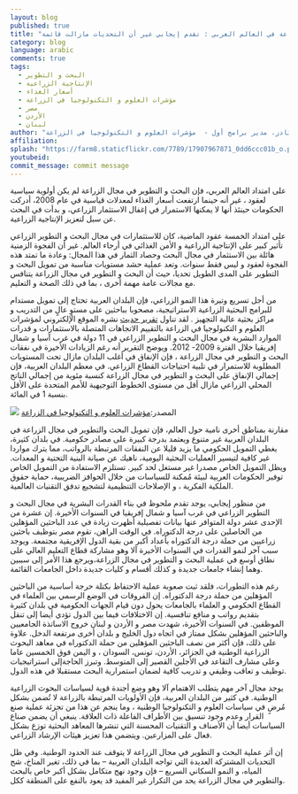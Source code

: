 ```yaml
---
layout: blog
published: true
title: "قدرات البحث والتطوير  في  مجال الزراعة في العالم العربي : تقدم إيجابي غير أن التحديات مازالت قائمة "
category: blog
language: arabic
comments: true
tags: 
  - البحث و التطوير
  - الإنتاجية الزراعية
  - أسعار الغذاء
  - مؤشرات العلوم و التكنولوجيا في الزراعة
  - مصر
  - الأردن
  - لبنان
author: "جيرت – جان ستادز، مدير برامج أول -  مؤشرات العلوم و التكنولوجيا في الزراعة (ِASTI)"
affiliation: 
splash: "https://farm8.staticflickr.com/7789/17907967871_0dd6ccc01b_o.png"
youtubeid: 
commit_message: commit message
---
```

على امتداد العالم العربي، فإن البحث و التطوير في مجال الزراعة لم يكن أولوية سياسية لعقود ، غير أنه حينما ارتفعت أسعار الغذاء لمعدلات قياسية في عام 2008، أدركت الحكومات حينئذ   أنها لا يمكنها الاستمرار  في إغفال الاستثمار الزراعي، و بدأت في البحث عن سبل لتعزيز الإنتاجية الزراعية. 
<!-- more -->

على امتداد الخمسة عقود الماضية، كان للاستثمارات في مجال البحث و التطوير الزراعي تأثير كبير على الإنتاجية الزراعية و الأمن الغذائي في أرجاء العالم.  غير أن الفجوة الزمنية هائلة بين الاستثمار في مجال البحث وحصاد الثمار في هذا المجال: وعادة ما تمتد هذه الفجوة لعقود و ليس فقط  سنوات.  وتعد عملية حشد مستويات  مناسبة من تمويل البحث و التطوير على المدى الطويل تحديا، حيث أن البحث و التطوير في مجال الزراعة يتنافس مع مجالات عامة مهمة  أخرى ، بما في ذلك الصحة و التعليم.    

من أجل  تسريع  وتيرة هذا النمو الزراعي،  فإن البلدان العربية تحتاج إلى  تمويل مستدام للبرامج البحثية الزراعية الاستراتيجية، مصحوبا بباحثين على مستوٍ عالٍ من التدريب و مراكز بحثية  عالية التجهيز .  لقد تناول [تقرير حديث](http://www.asti.cgiar.org/pdf/WANA-Report2015.pdf) نشره  الموقع الإلكتروني لمؤشرات العلوم  و التكنولوجيا في الزراعة  بالتقييم الاتجاهات المتصلة بالاستثمارات  و قدرات الموارد البشرية في مجال البحث و التطوير الزراعي في 11 دولة في غرب آسيا و شمال إفريقيا خلال الفترة 2009- 2012. ويوضح التقرير أنه رغم الزيادات الأخيرة في نفقات البحث و التطوير في مجال الزراعة ، فإن الإنفاق في أغلب البلدان مازال تحت المستويات  المطلوبة  للاستمرار في تلبية احتياجات القطاع الزراعي.  في معظم البلدان العربية،  فإن إجمالي الإنفاق على البحث و التطوير في مجال الزراعة  كنسبة مئوية من إجمالي الناتج المحلي الزراعي  مازال أقل من مستوى الخطوط التوجيهية  للأمم المتحدة على الأقل بنسبة 1 في المائة.

![](https://farm1.staticflickr.com/406/18123979674_ce5f2e006b_b.jpg)
المصدر:[مؤشرات العلوم و التكنولوجيا في الزراعة ](http://www.asti.cgiar.org/)

 
مقارنة بمناطق أخرى نامية حول العالم، فإن تمويل البحث والتطوير في مجال الزراعة في البلدان العربية غير متنوع ويعتمد بدرجة كبيرة على مصادر حكومية.   في بلدان كثيرة، يغطي التمويل الحكومي ما يزيد قليلا عن النفقات المرتبطة بالرواتب، مما يترك مواردا غير كافية لتيسير العمليات البحثية اليومية، ناهيك عن صيانة البنية التحتية و المعدات.   ويظل التمويل الخاص مصدرا غير مستغل لحد كبير.   تستلزم الاستفادة من التمويل الخاص توفير الحكومات العربية لبيئة مُمكنة للسياسات  من خلال الحوافز الضريبية، حماية حقوق الملكية الفكرية ، و الإصلاحات التنظيمية لتشجيع تدفق التقنيات العالمية. 

من منظور إيجابي،  يوجد تقدم ملحوظ في بناء القدرات البشرية في مجال البحث و التطوير الزراعي في غرب آسيا و شمال إفريقيا في السنوات الأخيرة.   إن عشرة من الإحدى عشر دولة  المتوافر عنها بيانات تفصيلية أظهرت زيادة في عدد الباحثين المؤهلين من الحاصلين على درجة الدكتوراه.  في الوقت الراهن، تقوم مصر بتوظيف باحثين زراعيين من حملة درجة الدكتوراه  بأعداد أكبر من بقية الدول الإفريقية مجتمعة.   ويوجد سبب آخر لنمو القدرات في السنوات الأخيرة آلا وهو مشاركة قطاع التعليم العالي على نطاق أوسع في عملية البحث و التطوير في مجال الزراعة،ويرجع هذا الأمر إلى سببين وهما إنشاء جامعات جديدة و كذلك أقسام و كليات جديدة داخل الجامعات القائمة.

رغم  هذه التطورات،  فلقد ثبت صعوبة  عملية الاحتفاظ  بكتلة حرجة أساسية من الباحثين المؤهلين من حملة درجة الدكتوراه. إن الفروقات في الوضع الرسمي بين العلماء في القطاع الحكومي و العلماء بالجامعات  يحول دون قيام الجهات الحكومية في بلدان كثيرة بتقديم رواتب و منافع تنافسية. إن الاختلافات فيما بين الدول تؤدي أيضا إلى  تنقل الموظفين. في السنوات الأخيرة،  شهدت مصر و الأردن و لبنان خروج الاساتذة الجامعيين والباحثين المؤهلين بشكل ممتاز في اتجاه دول الخليج و بلدان أخرى مرتفعة الدخل. علاوة على ذلك، فإن أكثر من نصف الباحثين المؤهلين من حملة الدكتوراه في معاهد البحوث الزراعية الوطنية  في الجزائر، الأردن، تونس، السودان ، و اليمن فوق الخمسين عاما وعلى مشارف التقاعد في الأجلين القصير إلى المتوسط.  وتبرز الحاجةإلى استراتيجيات توظيف و تعاقب وظيفي  و تدريب كافية لضمان استمرارية  البحث مستقبلا في هذه الدول.


يوجد مجال آخر مهم يتطلب الاهتمام آلا وهو وضع أجندة قوية لسياسات البحوث الزراعية الوطنية.  في كثير من البلدان العربية، فإن الأولويات  المرتبطة بالزراعة  لا تُضمن بشكل مُرضٍ  في سياسات  العلوم و التكنولوجيا الوطنية ، وما ينجم عن هذا من تجزئة عملية صنع القرار وعدم وجود تنسيق بين الأطراف الفاعلة ذات العلاقة.   ينبغي أن يضمن صناع السياسات أيضا أن  الأصناف و التقنيات المحسنة التي تنشرها المعاهد البحثية  توزع  بشكل فعال على المزارعين.  ويتضمن هذا تعزيز هيئات الإرشاد الزراعي. 

إن أثر عملية البحث و التطوير في مجال الزراعة لا يتوقف عند الحدود الوطنية.  وفي ظل التحديات المشتركة العديدة التي تواجه البلدان العربية – بما في ذلك، تغير المناخ، شح المياه، و النمو السكاني السريع – فإن وجود نهج متكامل بشكل أكبر خاص بالبحث والتطوير في مجال الزراعة  يحد من التكرار غير المفيد قد يعود بالنفع على المنطقة ككل.